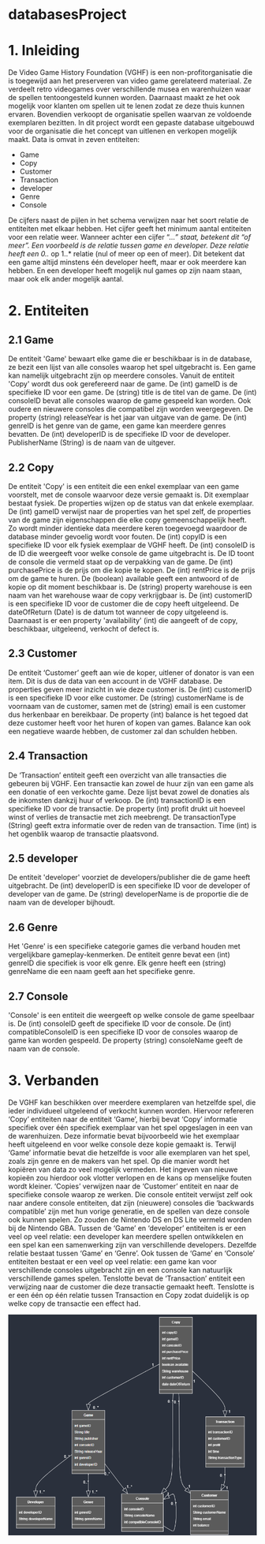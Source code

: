 # databasesProject

# 1. Inleiding
De Video Game History Foundation (VGHF) is een non-profitorganisatie die is toegewijd aan het preserveren van video game gerelateerd materiaal. Ze verdeelt retro videogames over verschillende musea en warenhuizen waar de spellen tentoongesteld kunnen worden. Daarnaast maakt ze het ook mogelijk voor klanten om spellen uit te lenen zodat ze deze thuis kunnen ervaren. Bovendien verkoopt de organisatie spellen waarvan ze voldoende exemplaren bezitten.
In dit project wordt een gepaste database uitgebouwd voor de organisatie die het concept van uitlenen en verkopen mogelijk maakt. Data is omvat in zeven entiteiten: 
- Game
- Copy
- Customer
- Transaction
- developer
- Genre
- Console
 
De cijfers naast de pijlen in het schema verwijzen naar het soort relatie de entiteiten met elkaar hebben. Het cijfer geeft het minimum aantal entiteiten voor een relatie weer. Wanneer achter een cijfer “...*” staat, betekent dit “of meer”. Een voorbeeld is de relatie tussen game en developer. Deze relatie heeft een 0..* op 1..* relatie (nul of meer op een of meer). Dit betekent dat een game altijd minstens één developer heeft, maar er ook meerdere kan hebben. En een developer heeft mogelijk nul games op zijn naam staan, maar ook elk ander mogelijk aantal.

# 2. Entiteiten

## 2.1 Game
De entiteit 'Game' bewaart elke game die er beschikbaar is in de database, ze bezit een lijst van alle consoles waarop het spel uitgebracht is. Een game kan namelijk uitgebracht zijn op meerdere consoles. Vanuit de entiteit 'Copy' wordt dus ook gerefereerd naar de game. De (int) gameID is de specifieke ID voor een game. De (string) title is de titel van de game. De (int) consoleID bevat alle consoles waarop de game gespeeld kan worden. Ook oudere en nieuwere consoles die compatibel zijn worden weergegeven. De property (string) releaseYear is het jaar van uitgave van de game. De (int) genreID is het genre van de game, een game kan meerdere genres bevatten. De (int) developerID is de specifieke ID voor de developer. PublisherName (String) is de naam van de uitgever. 

## 2.2 Copy
De entiteit 'Copy' is een entiteit die een enkel exemplaar van een game voorstelt, met de console waarvoor deze versie gemaakt is. Dit exemplaar bestaat fysiek. De properties wijzen op de status van dat enkele exemplaar. De (int) gameID verwijst naar de properties van het spel zelf, de properties van de game zijn eigenschappen die elke copy gemeenschappelijk heeft. Zo wordt minder identieke data meerdere keren toegevoegd waardoor de database minder gevoelig wordt voor fouten. De (int) copyID is een specifieke ID voor elk fysiek exemplaar de VGHF heeft. De (int) consoleID is de ID die weergeeft voor welke console de game uitgebracht is. De ID toont de console die vermeld staat op de verpakking van de game. De (int) purchasePrice is de prijs om die kopie te kopen. De (int) rentPrice is de prijs om de game te huren. De (boolean) available geeft een antwoord of de kopie op dit moment beschikbaar is. De (string) property warehouse is een naam van het warehouse waar de copy verkrijgbaar is. De (int) customerID is een specifieke ID voor de customer die de copy heeft uitgeleend. De dateOfReturn (Date) is de datum tot wanneer de copy uitgeleend is. Daarnaast is er een property 'availability' (int) die aangeeft of de copy, beschikbaar, uitgeleend, verkocht of defect is. 

## 2.3 Customer
De entiteit ‘Customer’ geeft aan wie de koper, uitlener of donator is van een item. Dit is dus de data van een account in de VGHF database. De properties geven meer inzicht in wie deze customer is. De (int) customerID is een specifieke ID voor elke customer. De (string) customerName is de voornaam van de customer, samen met de (string) email is een customer dus herkenbaar en bereikbaar. De property (int) balance is het tegoed dat deze customer heeft voor het huren of kopen van games. Balance kan ook een negatieve waarde hebben, de customer zal dan schulden hebben.

## 2.4 Transaction
De ‘Transaction’ entiteit geeft een overzicht van alle transacties die gebeuren bij VGHF. Een transactie kan zowel de huur zijn van een game als een donatie of een verkochte game. Deze lijst bevat zowel de donaties als de inkomsten dankzij huur of verkoop. De (int) transactionID is een specifieke ID voor de transactie. De property (int) profit drukt uit hoeveel winst of verlies de transactie met zich meebrengt. De transactionType (String) geeft extra informatie over de reden van de transaction. Time (int) is het ogenblik waarop de transactie plaatsvond.

## 2.5 developer
De entiteit 'developer' voorziet de developers/publisher die de game heeft uitgebracht. De (int) developerID is een specifieke ID voor de developer of developer van de game. De (string) developerName is de proportie die de naam van de developer bijhoudt.

## 2.6 Genre
Het 'Genre' is een specifieke categorie games die verband houden met vergelijkbare gameplay-kenmerken. De entiteit genre bevat een (int) genreID die specifiek is voor elk genre. Elk genre heeft een (string) genreName die een naam geeft aan het specifieke genre.

## 2.7 Console
'Console' is een entiteit die weergeeft op welke console de game speelbaar is. De (int) consoleID geeft de specifieke ID voor de console. De (int) compatibleConsoleID is een specifieke ID voor de consoles waarop de game kan worden gespeeld. De property (string) consoleName geeft de naam van de console. 

# 3. Verbanden
De VGHF kan beschikken over meerdere exemplaren van hetzelfde spel, die ieder individueel uitgeleend of verkocht kunnen worden. Hiervoor refereren ‘Copy’ entiteiten naar de entiteit ‘Game’, hierbij bevat ‘Copy’ informatie specifiek over één specifiek exemplaar van het spel opgeslagen in een van de warenhuizen. Deze informatie bevat bijvoorbeeld wie het exemplaar heeft uitgeleend en voor welke console deze kopie gemaakt is. Terwijl ‘Game’ informatie bevat die hetzelfde is voor alle exemplaren van het spel, zoals zijn genre en de makers van het spel. Op die manier wordt het kopiëren van data zo veel mogelijk vermeden. Het ingeven van nieuwe kopieën zou hierdoor ook vlotter verlopen en de kans op menselijke fouten wordt kleiner. 
‘Copies’ verwijzen naar de ‘Customer’ entiteit en naar de specifieke console waarop ze werken. Die console entiteit verwijst zelf ook naar andere console entiteiten, dat zijn (nieuwere) consoles die ‘backwards compatible’ zijn met hun vorige generatie, en de spellen van deze console ook kunnen spelen. Zo zouden de Nintendo DS en DS Lite vermeld worden bij de Nintendo GBA. 
Tussen de ‘Game’ en ‘developer’ entiteiten is er een veel op veel relatie: een developer kan meerdere spellen ontwikkelen en een spel kan een samenwerking zijn van verschillende developers. Dezelfde relatie bestaat tussen ‘Game’ en ‘Genre’. 
Ook tussen de ‘Game’ en ‘Console’ entiteiten bestaat er een veel op veel relatie: een game kan voor verschillende consoles uitgebracht zijn en een console kan natuurlijk verschillende games spelen. Tenslotte bevat de ‘Transaction’ entiteit een verwijzing naar de customer die deze transactie gemaakt heeft.
Tenslotte is er een één op één relatie tussen Transaction en Copy zodat duidelijk is op welke copy de transactie een effect had.


![schema](Schema.png)
